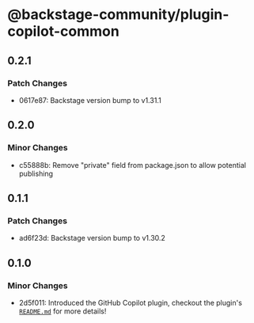 # @backstage-community/plugin-copilot-common

## 0.2.1

### Patch Changes

- 0617e87: Backstage version bump to v1.31.1

## 0.2.0

### Minor Changes

- c55888b: Remove "private" field from package.json to allow potential publishing

## 0.1.1

### Patch Changes

- ad6f23d: Backstage version bump to v1.30.2

## 0.1.0

### Minor Changes

- 2d5f011: Introduced the GitHub Copilot plugin, checkout the plugin's [`README.md`](https://github.com/backstage/community-plugins/tree/main/workspaces/copilot/plugins/copilot) for more details!
